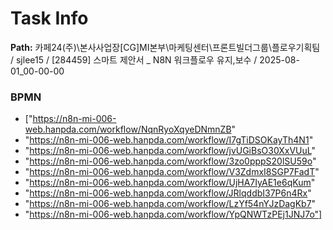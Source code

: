 # Task Info

**Path:** 카페24(주)\본사사업장\[CG]MI본부\마케팅센터\프론트빌더그룹\플로우기획팀 / sjlee15 / [284459] 스마트 제안서 _ N8N 워크플로우 유지,보수 / 2025-08-01_00-00-00

### BPMN
- ["https://n8n-mi-006-web.hanpda.com/workflow/NqnRyoXqyeDNmnZB"
- "https://n8n-mi-006-web.hanpda.com/workflow/I7gTiDSOKayTh4N1"
- "https://n8n-mi-006-web.hanpda.com/workflow/jvUGiBsO30XxVUuL"
- "https://n8n-mi-006-web.hanpda.com/workflow/3zo0pppS20lSU59o"
- "https://n8n-mi-006-web.hanpda.com/workflow/V3ZdmxI8SGP7FadT"
- "https://n8n-mi-006-web.hanpda.com/workflow/UjHA7IyAE1e6qKum"
- "https://n8n-mi-006-web.hanpda.com/workflow/JRlqddbI37P6n4Rx"
- "https://n8n-mi-006-web.hanpda.com/workflow/LzYf54nYJzDagKb7"
- "https://n8n-mi-006-web.hanpda.com/workflow/YpQNWTzPEj1JNJ7o"]

